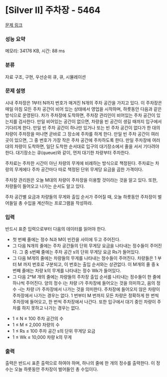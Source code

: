 # [Silver II] 주차장 - 5464 

[문제 링크](https://www.acmicpc.net/problem/5464) 

### 성능 요약

메모리: 34176 KB, 시간: 88 ms

### 분류

자료 구조, 구현, 우선순위 큐, 큐, 시뮬레이션

### 문제 설명

<p>시내 주차장은 1부터 N까지 번호가 매겨진 N개의 주차 공간을 가지고 있다. 이 주차장은 매일 아침 모든 주차 공간이 비어 있는 상태에서 영업을 시작하며, 하룻동안 다음과 같은 방식으로 운영된다. 차가 주차장에 도착하면, 주차장 관리인이 비어있는 주차 공간이 있는지를 검사한다. 만일 비어있는 공간이 없으면, 차량을 빈 공간이 생길 때까지 입구에서 기다리게 한다. 만일 빈 주차 공간이 하나만 있거나 또는 빈 주차 공간이 없다가 한 대의 차량이 주차장을 떠나면 곧바로 그 장소에 주차를 하게 한다. 만일 빈 주차 공간이 여러 곳이 있으면, 그 중 번호가 가장 작은 주차 공간에 주차하도록 한다. 만일 주차장에 여러 대의 차량이 도착하면, 일단 도착한 순서대로 입구의 대기장소에서 줄을 서서 기다려야 한다. 대기장소는 큐(queue)와 같이, 먼저 대기한 차량부터 주차한다.</p>

<p>주차료는 주차한 시간이 아닌 차량의 무게에 비례하는 방식으로 책정된다. 주차료는 차랑의 무게에다 주차 공간마다 따로 책정된 단위 무게당 요금을 곱한 가격이다.</p>

<p>주차장 관리원은 오늘 M대의 차량이 주차장을 이용할 것이라는 것을 알고 있다. 또한, 차량들이 들어오고 나가는 순서도 알고 있다.</p>

<p>주차 공간별 요금과 차량들의 무게와 출입 순서가 주어질 때, 오늘 하룻동안 주차장이 벌어들일 총 수입을 계산하는 프로그램을 작성하라.</p>

### 입력 

 <p>반드시 표준 입력으로부터 다음의 데이터를 읽어야 한다.</p>

<ul>
	<li>첫 번째 줄에는 정수 N과 M이 빈칸을 사이에 두고 주어진다.</li>
	<li>그 다음 N개의 줄에는 주차 공간들의 단위 무게당 요금을 나타내는 정수들이 주어진다. 그 중 s번째 줄에는 주차 공간 s의 단위 무게당 요금 Rs가 들어있다.</li>
	<li>그 다음 M개의 줄에는 차량들의 무게를 나타내는 정수들이 주어진다. 차량들은 1 부터 M 까지 번호로 구분되고, 이 번호는 출입 순서와는 상관없다. 이 M개의 줄 중 k번째 줄에는 차량 k의 무게를 나타내는 정수 Wk가 들어있다.</li>
	<li>그 다음 2*M 개의 줄에는 차량들의 주차장 출입 순서를 나타내는 정수들이 한 줄에 하나씩 주어진다. 양의 정수 i는 차량 i가 주차장에 들어오는 것을 의미하고, 음의 정수 -i는 차량 i가 주차장에서 나가는 것을 의미한다. 주차장에 들어오지 않은 차량이 주차장에서 나가는 경우는 없다. 1 번부터 M 번까지 모든 차량은 정확하게 한 번씩 주차장에 들어오고, 한 번씩 주차장에서 나간다. 또한 입구에서 대기 중인 차량이 주차를 하지 못하고 나가는 경우는 없다.</li>
</ul>

<ul>
	<li>1 ≤ N ≤ 100 주차 공간의 수</li>
	<li>1 ≤ M ≤ 2,000 차량의 수</li>
	<li>1 ≤ Rs ≤ 100 주차 공간 s의 단위 무게당 요금</li>
	<li>1 ≤ Wk ≤ 10,000 차량 k의 무게</li>
</ul>

### 출력 

 <p>출력은 반드시 표준 출력으로 하여야 하며, 하나의 줄에 한 개의 정수를 출력한다. 이 정수는 오늘 하룻동안 주차장이 벌어들인 총 수입이다.</p>

